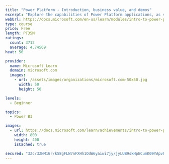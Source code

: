 ```yaml
---
title: "Power Platform - Introduction, business value, and demos"
excerpt: "Explore the capabilities of Power Platform applications, as seen in demonstrations and customer case studies."
webUrl: https://docs.microsoft.com/en-us/learn/modules/intro-to-power-platform-mba/
type: course
price: Free
length: PT35M
ratings:
  count: 3712
  average: 4.74569
heat: 50

provider:
  name: Microsoft Learn
  domain: microsoft.com
  images:
    - url: /assets/images/organizations/microsoft.com-50x50.jpg
      width: 50
      height: 50

levels:
  - Beginner

topics:
  - Power BI

images:
  - url: https://docs.microsoft.com/learn/achievements/intro-to-power-platform-social.png
    width: 800
    height: 400
    isCached: true

secured: "3Zc/3ZNM1Gr/kS8gFLW7nFXHh1OdW6yaiwi7jy/jyLUB9skHpECumK09YApvOZEwKJZscx5LKp3G8F5vy820E5+cpg0ByuCbOGy+uAhxZLliYYrHaGCUIutUKtElT2RBXsUHzYGpnBBEvtjlnXPmC+zgJepNxKPvSu0weDpOOtc9QJUg7nM0gpFg2QldQsNzOMFmQA5/Pg5D8ZY3/HhhJ4T9zlzVE2wl81Th293LBLsRnwEXg1GW3sC2Tb7vlMACD670qG9vexdPM7/gUbFsHCH+QrhX/pT1SOZaYZOUwA8s4S2ktHDA2Kq9Jq/jOulziDzMm5solW+nJc2GgPrCJ4mlkB8uavSEhxm/ZmSiHoClJv9R+ZPkzJFaMoz8ZS+k5bcxjLIEsVBtj5KcHqgCIvcMkcw6yeqcqub0xw5Yc/Y=;2p0lqfSH9Jx88qrxPPPXJg=="
---
```


